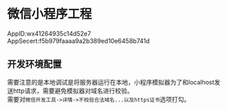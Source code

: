 # 微信小程序工程
AppID:wx41264935c14d52e7<br>
AppSecert:f5b979faaaa9a2b389ed10e6458b741d

## 开发环境配置
需要注意的是本地调试是将服务器运行在本地，小程序模拟器为了和localhost发送http请求，需要避免模拟器对域名进行校验。<br>
需要对`微信开发工具->详情->不校验合法域名...以及https证书`选项打勾。